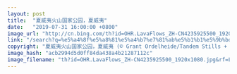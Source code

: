 ```yaml
---
layout: post
title:  "夏威夷火山国家公园，夏威夷"
date:   "2019-07-31 16:00:00 +0800"
image_url: "http://cn.bing.com/th?id=OHR.LavaFlows_ZH-CN4235925500_1920x1080.jpg&rf=LaDigue_1920x1080.jpg&pid=hp"
link: "/search?q=%e5%a4%8f%e5%a8%81%e5%a4%b7%e7%81%ab%e5%b1%b1%e5%9b%bd%e5%ae%b6%e5%85%ac%e5%9b%ad&form=hpcapt&mkt=zh-cn"
copyright: "夏威夷火山国家公园，夏威夷 (© Grant Ordelheide/Tandem Stills + Motion)"
image_hash: "acb2994d5d0ff84da438a4b21287112c"
image_filename: "th?id=OHR.LavaFlows_ZH-CN4235925500_1920x1080.jpg&rf=LaDigue_1920x1080.jpg&pid=hp"
---
```

